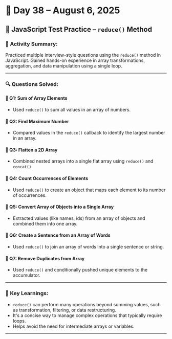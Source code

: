 # 📅 Day 38 – August 6, 2025

## 🎯 JavaScript Test Practice – `reduce()` Method

### 📝 Activity Summary:
Practiced multiple interview-style questions using the `reduce()` method in JavaScript. Gained hands-on experience in array transformations, aggregation, and data manipulation using a single loop.

---

### 🔍 Questions Solved:

#### 🔸 Q1: Sum of Array Elements
- Used `reduce()` to sum all values in an array of numbers.

#### 🔸 Q2: Find Maximum Number
- Compared values in the `reduce()` callback to identify the largest number in an array.

#### 🔸 Q3: Flatten a 2D Array
- Combined nested arrays into a single flat array using `reduce()` and `concat()`.

#### 🔸 Q4: Count Occurrences of Elements
- Used `reduce()` to create an object that maps each element to its number of occurrences.

#### 🔸 Q5: Convert Array of Objects into a Single Array
- Extracted values (like names, ids) from an array of objects and combined them into one array.

#### 🔸 Q6: Create a Sentence from an Array of Words
- Used `reduce()` to join an array of words into a single sentence or string.

#### 🔸 Q7: Remove Duplicates from Array
- Used `reduce()` and conditionally pushed unique elements to the accumulator.

---

### 🧠 Key Learnings:
- `reduce()` can perform many operations beyond summing values, such as transformation, filtering, or data restructuring.
- It's a concise way to manage complex operations that typically require loops.
- Helps avoid the need for intermediate arrays or variables.

---

